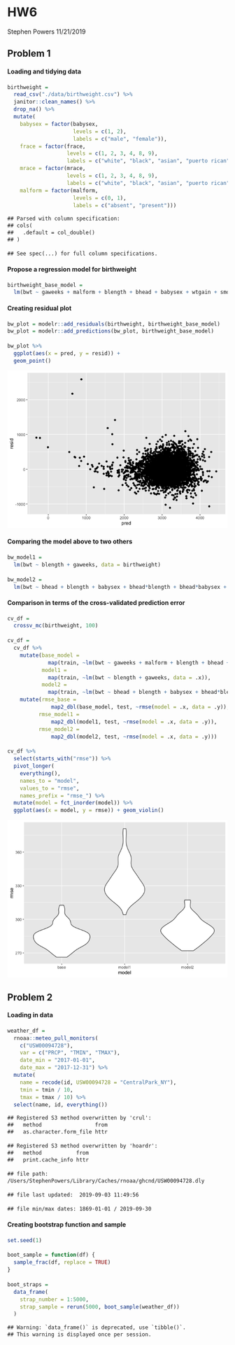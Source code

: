 HW6
================
Stephen Powers
11/21/2019

## Problem 1

#### Loading and tidying data

``` r
birthweight = 
  read_csv("./data/birthweight.csv") %>% 
  janitor::clean_names() %>% 
  drop_na() %>% 
  mutate(
    babysex = factor(babysex, 
                     levels = c(1, 2), 
                     labels = c("male", "female")),
    frace = factor(frace, 
                   levels = c(1, 2, 3, 4, 8, 9), 
                   labels = c("white", "black", "asian", "puerto rican", "other", "unknown")),
    mrace = factor(mrace, 
                   levels = c(1, 2, 3, 4, 8, 9), 
                   labels = c("white", "black", "asian", "puerto rican", "other", "unknown")),
    malform = factor(malform, 
                     levels = c(0, 1), 
                     labels = c("absent", "present")))
```

    ## Parsed with column specification:
    ## cols(
    ##   .default = col_double()
    ## )

    ## See spec(...) for full column specifications.

#### Propose a regression model for birthweight

``` r
birthweight_base_model = 
  lm(bwt ~ gaweeks + malform + blength + bhead + babysex + wtgain + smoken, data = birthweight)
```

#### Creating residual plot

``` r
bw_plot = modelr::add_residuals(birthweight, birthweight_base_model) 
bw_plot = modelr::add_predictions(bw_plot, birthweight_base_model)

bw_plot %>% 
  ggplot(aes(x = pred, y = resid)) + 
  geom_point() 
```

![](HW6_files/figure-gfm/unnamed-chunk-3-1.png)<!-- -->

#### Comparing the model above to two others

``` r
bw_model1 =
  lm(bwt ~ blength + gaweeks, data = birthweight)
  
bw_model2 = 
  lm(bwt ~ bhead + blength + babysex + bhead*blength + bhead*babysex + blength*babysex + bhead*blength*babysex, data = birthweight)
```

#### Comparison in terms of the cross-validated prediction error

``` r
cv_df = 
  crossv_mc(birthweight, 100)

cv_df = 
  cv_df %>% 
    mutate(base_model = 
             map(train, ~lm(bwt ~ gaweeks + malform + blength + bhead + babysex + wtgain + smoken, data = .x)), 
           model1 = 
             map(train, ~lm(bwt ~ blength + gaweeks, data = .x)), 
           model2 = 
             map(train, ~lm(bwt ~ bhead + blength + babysex + bhead*blength + bhead*babysex + blength*babysex + bhead*blength*babysex, data = .x))) %>% 
    mutate(rmse_base = 
              map2_dbl(base_model, test, ~rmse(model = .x, data = .y)),
          rmse_model1 = 
              map2_dbl(model1, test, ~rmse(model = .x, data = .y)),
          rmse_model2 = 
              map2_dbl(model2, test, ~rmse(model = .x, data = .y)))

cv_df %>% 
  select(starts_with("rmse")) %>% 
  pivot_longer(
    everything(),
    names_to = "model", 
    values_to = "rmse",
    names_prefix = "rmse_") %>% 
  mutate(model = fct_inorder(model)) %>% 
  ggplot(aes(x = model, y = rmse)) + geom_violin()
```

![](HW6_files/figure-gfm/unnamed-chunk-5-1.png)<!-- -->

## Problem 2

#### Loading in data

``` r
weather_df = 
  rnoaa::meteo_pull_monitors(
    c("USW00094728"),
    var = c("PRCP", "TMIN", "TMAX"), 
    date_min = "2017-01-01",
    date_max = "2017-12-31") %>%
  mutate(
    name = recode(id, USW00094728 = "CentralPark_NY"),
    tmin = tmin / 10,
    tmax = tmax / 10) %>%
  select(name, id, everything())
```

    ## Registered S3 method overwritten by 'crul':
    ##   method                 from
    ##   as.character.form_file httr

    ## Registered S3 method overwritten by 'hoardr':
    ##   method           from
    ##   print.cache_info httr

    ## file path:          /Users/StephenPowers/Library/Caches/rnoaa/ghcnd/USW00094728.dly

    ## file last updated:  2019-09-03 11:49:56

    ## file min/max dates: 1869-01-01 / 2019-09-30

#### Creating bootstrap function and sample

``` r
set.seed(1)

boot_sample = function(df) {
  sample_frac(df, replace = TRUE)
}

boot_straps = 
  data_frame(
    strap_number = 1:5000,
    strap_sample = rerun(5000, boot_sample(weather_df))
  )
```

    ## Warning: `data_frame()` is deprecated, use `tibble()`.
    ## This warning is displayed once per session.
